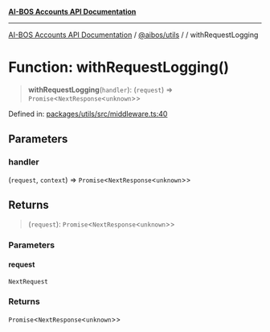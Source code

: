 [**AI-BOS Accounts API Documentation**](../../../README.md)

***

[AI-BOS Accounts API Documentation](../../../README.md) / [@aibos/utils](../README.md) / [](../README.md) / withRequestLogging

# Function: withRequestLogging()

> **withRequestLogging**(`handler`): (`request`) => `Promise`\<`NextResponse`\<`unknown`\>\>

Defined in: [packages/utils/src/middleware.ts:40](https://github.com/pohlai88/accounts/blob/48103fb36d28b2b9bfb33472b6de2f719773cde9/packages/utils/src/middleware.ts#L40)

## Parameters

### handler

(`request`, `context`) => `Promise`\<`NextResponse`\<`unknown`\>\>

## Returns

> (`request`): `Promise`\<`NextResponse`\<`unknown`\>\>

### Parameters

#### request

`NextRequest`

### Returns

`Promise`\<`NextResponse`\<`unknown`\>\>
